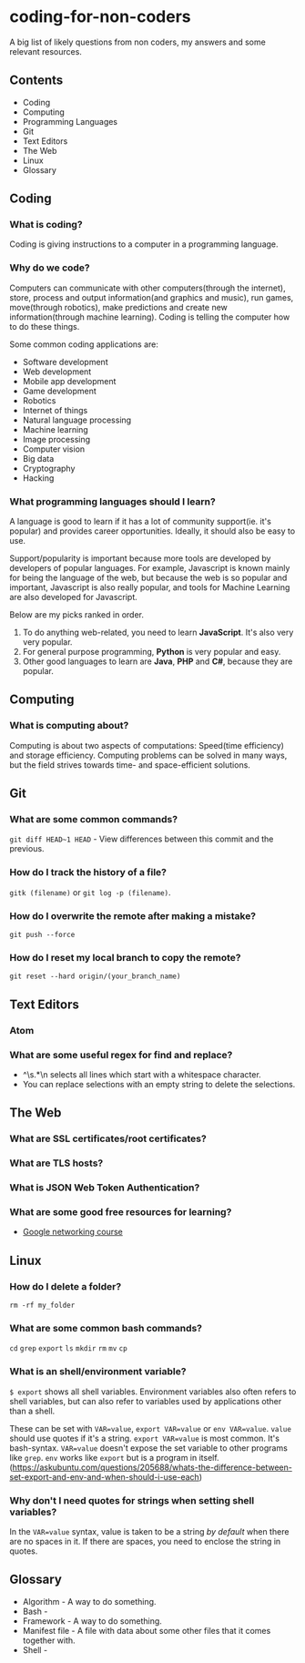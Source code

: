 # coding-for-non-coders
A big list of likely questions from non coders, my answers and some relevant resources.

## Contents
* Coding
* Computing
* Programming Languages
* Git
* Text Editors
* The Web
* Linux
* Glossary

## Coding

### What is coding?
Coding is giving instructions to a computer in a programming language.

### Why do we code?
Computers can communicate with other computers(through the internet), store, process and output information(and graphics and music), run games, move(through robotics), make predictions and create new information(through machine learning). Coding is telling the computer how to do these things.

Some common coding applications are:
* Software development
* Web development
* Mobile app development
* Game development
* Robotics
* Internet of things
* Natural language processing
* Machine learning
* Image processing
* Computer vision
* Big data 
* Cryptography
* Hacking

### What programming languages should I learn?
A language is good to learn if it has a lot of community support(ie. it's popular) and provides career opportunities. Ideally, it should also be easy to use. 

Support/popularity is important because more tools are developed by developers of popular languages. For example, Javascript is known mainly for being the language of the web, but because the web is so popular and important, Javascript is also really popular, and tools for Machine Learning are also developed for Javascript.

Below are my picks ranked in order. 

1. To do anything web-related, you need to learn **JavaScript**. It's also very very popular.
2. For general purpose programming, **Python** is very popular and easy.
3. Other good languages to learn are **Java**, **PHP** and **C#**, because they are popular.


## Computing

### What is computing about?
Computing is about two aspects of computations: Speed(time efficiency) and storage efficiency. Computing problems can be solved in many ways, but the field strives towards time- and space-efficient solutions.


## Git

### What are some common commands?
`git diff HEAD~1 HEAD` - View differences between this commit and the previous.

### How do I track the history of a file?
`gitk (filename)` or `git log -p (filename)`.

### How do I overwrite the remote after making a mistake?
`git push --force`

### How do I reset my local branch to copy the remote?
`git reset --hard origin/(your_branch_name)`

## Text Editors

### Atom

### What are some useful regex for find and replace?
* ^\s.\*\n selects all lines which start with a whitespace character.
* You can replace selections with an empty string to delete the selections.


## The Web

### What are SSL certificates/root certificates?


### What are TLS hosts?


### What is JSON Web Token Authentication?


### What are some good free resources for learning?
* [Google networking course](https://www.coursera.org/learn/computer-networking)

     
## Linux

### How do I delete a folder?
`rm -rf my_folder`

### What are some common bash commands?
`cd`
`grep`
`export`
`ls`
`mkdir`
`rm`
`mv`
`cp`

### What is an shell/environment variable?
`$ export` shows all shell variables.
Environment variables also often refers to shell variables, but can also refer to variables used by applications other than a shell.

These can be set with `VAR=value`, `export VAR=value` or `env VAR=value`. `value` should use quotes if it's a string.
`export VAR=value` is most common. It's bash-syntax. `VAR=value` doesn't expose the set variable to other programs like `grep`. `env` works like `export` but is a program in itself. (https://askubuntu.com/questions/205688/whats-the-difference-between-set-export-and-env-and-when-should-i-use-each)

### Why don't I need quotes for strings when setting shell variables?
In the `VAR=value` syntax, value is taken to be a string *by default* when there are no spaces in it. If there are spaces, you need to enclose the string in quotes.

## Glossary

* Algorithm - A way to do something.
* Bash - 
* Framework - A way to do something.
* Manifest file - A file with data about some other files that it comes together with.
* Shell - 

